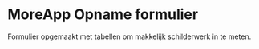 # MoreApp Opname formulier
Formulier opgemaakt met tabellen om makkelijk schilderwerk in te meten.


